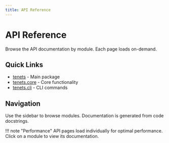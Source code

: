```yaml
---
title: API Reference
---
```


# API Reference

Browse the API documentation by module. Each page loads on-demand.

## Quick Links

- [tenets](tenets/) - Main package
- [tenets.core](tenets/core/) - Core functionality
- [tenets.cli](tenets/cli/) - CLI commands

## Navigation

Use the sidebar to browse modules. Documentation is generated from code docstrings.

!!! note "Performance"
    API pages load individually for optimal performance. Click on a module to view its documentation.
